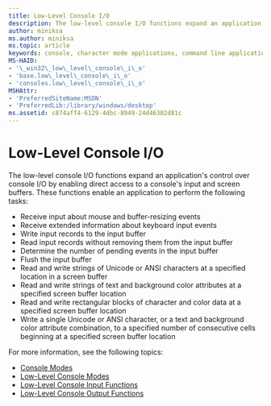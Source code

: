 ```yaml
---
title: Low-Level Console I/O
description: The low-level console I/O functions expand an application's control over console I/O by enabling direct access to a console's input and screen buffers.
author: miniksa
ms.author: miniksa
ms.topic: article
keywords: console, character mode applications, command line applications, terminal applications, console api
MS-HAID:
- '\_win32\_low\_level\_console\_i\_o'
- 'base.low\_level\_console\_i\_o'
- 'consoles.low\_level\_console\_i\_o'
MSHAttr:
- 'PreferredSiteName:MSDN'
- 'PreferredLib:/library/windows/desktop'
ms.assetid: c874aff4-6129-4dbc-8949-24d46382d81c
---
```


# Low-Level Console I/O


The low-level console I/O functions expand an application's control over console I/O by enabling direct access to a console's input and screen buffers. These functions enable an application to perform the following tasks:

- Receive input about mouse and buffer-resizing events
- Receive extended information about keyboard input events
- Write input records to the input buffer
- Read input records without removing them from the input buffer
- Determine the number of pending events in the input buffer
- Flush the input buffer
- Read and write strings of Unicode or ANSI characters at a specified location in a screen buffer
- Read and write strings of text and background color attributes at a specified screen buffer location
- Read and write rectangular blocks of character and color data at a specified screen buffer location
- Write a single Unicode or ANSI character, or a text and background color attribute combination, to a specified number of consecutive cells beginning at a specified screen buffer location

For more information, see the following topics:

- [Console Modes](console-modes.md)
- [Low-Level Console Modes](low-level-console-modes.md)
- [Low-Level Console Input Functions](low-level-console-input-functions.md)
- [Low-Level Console Output Functions](low-level-console-output-functions.md)

 

 




